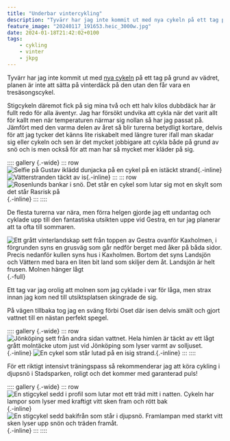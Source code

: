 ```yaml
---
title: "Underbar vintercykling"
description: "Tyvärr har jag inte kommit ut med nya cykeln på ett tag på grund av vädret, planen är inte att sätta på vinterdäck på den utan den får vara en tresäsongscykel. Stigcykeln däremot fick på sig mina två och ett halv kilos dubbdäck har är fullt redo för alla äventyr."
feature_image: "20240117_191653.heic_3000w.jpg"
date: 2024-01-18T21:42:02+0100
tags:
    - cykling
    - vinter
    - jkpg
---
```


Tyvärr har jag inte kommit ut med [nya cykeln](/2023/11/18/ny-cykel/) på ett tag på grund av vädret, planen är inte att sätta på vinterdäck på den utan den får vara en tresäsongscykel.

Stigcykeln däremot fick på sig mina två och ett halv kilos dubbdäck har är fullt redo för alla äventyr. Jag har försökt undvika att cykla när det varit allt för kallt men när temperaturen närmar sig nollan så har jag passat på. Jämfört med den varma delen av året så blir turerna betydligt kortare, delvis för att jag tycker det känns lite riskabelt med längre turer ifall man skadar sig eller cykeln och sen är det mycket jobbigare att cykla både på grund av snö och is men också för att man har så mycket mer kläder på sig.

:::: gallery {.-wide}
::: row
![Selfie på Gustav iklädd dunjacka på en cykel på en istäckt strand](20240105_143956~2_3000w.jpg){.-inline}
![Vätterstranden täckt av is](20240105_144008_3000w.jpg){.-inline}
:::
::: row
![Rosenlunds bankar i snö. Det står en cykel som lutar sig mot en skylt som det står Rasrisk på](20240105_145629_3000w.jpg){.-inline}
:::
::::

De flesta turerna var nära, men förra helgen gjorde jag ett undantag och cyklade upp till den fantastiska utsikten uppe vid Gestra, en tur jag planerar att ta ofta till sommaren.

![Ett grått vinterlandskap sett från toppen av Gestra ovanför Kaxholmen, i förgrunden syns en grusväg som går nedför berget med åker på båda sidor. Precis nedanför kullen syns hus i Kaxholmen. Bortom det syns Landsjön och Vättern med bara en liten bit land som skiljer dem åt. Landsjön är helt frusen. Molnen hänger lågt](20240113_135455_3000w.jpg "Utsikten vid Gestra över Landsjön och Vättern"){.-full}

Ett tag var jag orolig att molnen som jag cyklade i var för låga, men strax innan jag kom ned till utsiktsplatsen skingrade de sig.

På vägen tillbaka tog jag en sväng förbi Oset där isen delvis smält och gjort vattnet till en nästan perfekt spegel.

:::: gallery {.-wide}
::: row
![Jönköping sett från andra sidan vattnet. Hela himlen är täckt av ett lågt grått molntäcke utom just vid Jönköping som lyser varmt av solljuset.](20240113_141528_3000w.jpg){.-inline}
![En cykel som står lutad på en isig strand.](20240113_143249_3000w.jpg){.-inline}
:::
::::

För ett riktigt intensivt träningspass så rekommenderar jag att köra cykling i djupsnö i Stadsparken, roligt och det kommer med garanterad puls!

:::: gallery {.-wide}
::: row
![En stigcykel sedd i profil som lutar mot ett träd mitt i natten. Cykeln har lampor som lyser med kraftigt vitt sken fram och rött bak](20240117_191623.heic_3000w.jpg){.-inline}
![En stigcykel sedd bakifrån som står i djupsnö. Framlampan med starkt vitt sken lyser upp snön och träden framåt.](20240117_192519.heic_3000w.jpg){.-inline}
:::
::::

